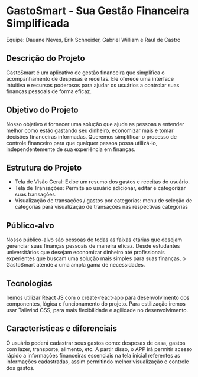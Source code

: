 # GastoSmart - Sua Gestão Financeira Simplificada

Equipe: Dauane Neves, Erik Schneider, Gabriel William e Raul de Castro

## Descrição do Projeto

GastoSmart é um aplicativo de gestão financeira que simplifica o acompanhamento de despesas e receitas. Ele oferece uma interface intuitiva e recursos poderosos para ajudar os usuários a controlar suas finanças pessoais de forma eficaz.

## Objetivo do Projeto

Nosso objetivo é fornecer uma solução que ajude as pessoas a entender melhor como estão gastando seu dinheiro, economizar mais e tomar decisões financeiras informadas. Queremos simplificar o processo de controle financeiro para que qualquer pessoa possa utilizá-lo, independentemente de sua experiência em finanças.

## Estrutura do Projeto

- Tela de Visão Geral: Exibe um resumo dos gastos e receitas do usuário.
- Tela de Transações: Permite ao usuário adicionar, editar e categorizar suas transações.
- Visualização de transações / gastos por categorias: menu de seleção de categorias para visualização de transações nas respectivas categorias

## Público-alvo

Nosso público-alvo são pessoas de todas as faixas etárias que desejam gerenciar suas finanças pessoais de maneira eficaz. Desde estudantes universitários que desejam economizar dinheiro até profissionais experientes que buscam uma solução mais simples para suas finanças, o GastoSmart atende a uma ampla gama de necessidades.

## Tecnologias

Iremos utilizar React JS com o create-react-app para desenvolvimento dos componentes, lógica e funcionamento do projeto. Para estilização iremos usar Tailwind CSS, para mais flexibilidade e agilidade no desenvolvimento.

## Características e diferenciais

O usuário poderá cadastrar seus gastos como: despesas de casa, gastos com lazer, transporte, alimento, etc. A partir disso, o APP irá permitir acesso rápido a informações financeiras essenciais na tela inicial referentes as informações cadastradas, assim permitindo melhor visualização e controle dos gastos.

